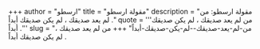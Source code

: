 +++
author = "ارسطو"
title = "مقولة ارسطو"
description = "مقولة ارسطو: من لم يعد صديقك ، لم يكن صديقك أبداً ."
quote = '''من لم يعد صديقك ، لم يكن صديقك أبداً .'''
slug = "من-لم-يعد-صديقك--لم-يكن-صديقك-أبداً"
+++
من لم يعد صديقك ، لم يكن صديقك أبداً .
